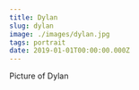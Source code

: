 ```yaml
---
title: Dylan
slug: dylan
image: ./images/dylan.jpg
tags: portrait
date: 2019-01-01T00:00:00.000Z
---
```

Picture of Dylan
